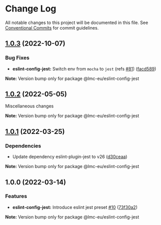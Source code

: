 # Change Log

All notable changes to this project will be documented in this file.
See [Conventional Commits](https://conventionalcommits.org) for commit guidelines.

<a name="1.0.3"></a>

## [1.0.3](https://github.com/lmc-eu/code-quality-tools/compare/@lmc-eu/eslint-config-jest@1.0.2...@lmc-eu/eslint-config-jest@1.0.3) (2022-10-07)

### Bug Fixes

- **eslint-config-jest:** Switch env from `mocha` to `jest` (refs [#81](https://github.com/lmc-eu/code-quality-tools/issues/81)) ([facd589](https://github.com/lmc-eu/code-quality-tools/commit/facd589))

**Note:** Version bump only for package @lmc-eu/eslint-config-jest

<a name="1.0.2"></a>

## [1.0.2](https://github.com/lmc-eu/code-quality-tools/compare/@lmc-eu/eslint-config-jest@1.0.1...@lmc-eu/eslint-config-jest@1.0.2) (2022-05-05)

Miscellaneous changes

**Note:** Version bump only for package @lmc-eu/eslint-config-jest

<a name="1.0.1"></a>

## [1.0.1](https://github.com/lmc-eu/code-quality-tools/compare/@lmc-eu/eslint-config-jest@1.0.0...@lmc-eu/eslint-config-jest@1.0.1) (2022-03-25)

### Dependencies

- Update dependency eslint-plugin-jest to v26 ([d30ceaa](https://github.com/lmc-eu/code-quality-tools/commit/d30ceaa))

**Note:** Version bump only for package @lmc-eu/eslint-config-jest

<a name="1.0.0"></a>

## 1.0.0 (2022-03-14)

### Features

- **eslint-config-jest:** Introduce eslint jest preset [#10](https://github.com/lmc-eu/code-quality-tools/issues/10) ([73f30a2](https://github.com/lmc-eu/code-quality-tools/commit/73f30a2))

**Note:** Version bump only for package @lmc-eu/eslint-config-jest
